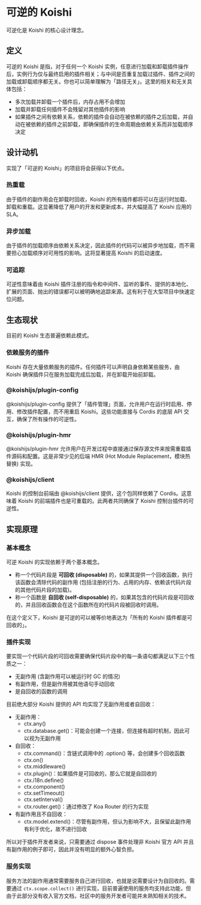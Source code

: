 # 可逆的 Koishi

可逆化是 Koishi 的核心设计理念。

## 定义

可逆的 Koishi 是指，对于任何一个 Koishi 实例，任意进行加载和卸载插件操作后，实例行为仅与最终启用的插件相关；与中间是否重复加载过插件、插件之间的加载或卸载顺序都无关。你也可以简单理解为「路径无关」。这里的相关和无关具体包括：

- 多次加载并卸载一个插件后，内存占用不会增加
- 加载并卸载任何插件不会残留对其他插件的影响
- 如果插件之间有依赖关系，依赖的插件会自动在被依赖的插件之后加载，并自动在被依赖的插件之前卸载，即确保插件的生命周期由依赖关系而非加载顺序决定

## 设计动机

实现了「可逆的 Koishi」的项目将会获得以下优点。

### 热重载

由于插件的副作用会在卸载时回收，Koishi 的所有插件都将可以在运行时加载、卸载和重载。这显著降低了用户的开发和更新成本，并大幅提高了 Koishi 应用的 SLA。

### 异步加载

由于插件的加载顺序由依赖关系决定，因此插件的代码可以被异步地加载，而不需要担心加载顺序对可用性的影响。这将显著提高 Koishi 的启动速度。

### 可追踪

可逆性意味着由 Koishi 插件注册的指令和中间件、监听的事件、提供的本地化、扩展的页面、抛出的错误都可以被明确地追踪来源。这有利于在大型项目中快速定位问题。

## 生态现状

目前的 Koishi 生态普遍依赖此模式。

### 依赖服务的插件

Koishi 存在大量依赖服务的插件。任何插件可以声明自身依赖某些服务，由 Koishi 确保插件只在服务加载完成后加载，并在卸载开始前卸载。

### @koishijs/plugin-config

@koishijs/plugin-config 提供了「插件管理」页面，允许用户在运行时启用、停用、修改插件配置，而不用重启 Koishi。这些功能直接与 Cordis 的底层 API 交互，确保了所有操作的可逆性。

### @koishijs/plugin-hmr

@koishijs/plugin-hmr 允许用户在开发过程中直接通过保存源文件来按需重载插件源码和配置。这是非常少见的后端 HMR (Hot Module Replacement，模块热替换) 实现。

### @koishijs/client

Koishi 的控制台前端由 @koishijs/client 提供，这个包同样依赖了 Cordis。这意味着 Koishi 的前端插件也是可重载的。此两者共同确保了 Koishi 控制台插件的可逆性。

## 实现原理

### 基本概念

可逆 Koishi 的实现依赖于两个基本概念。

- 称一个代码片段是 **可回收 (disposable)** 的，如果其提供一个回收函数，执行该函数会清除代码的副作用 (包括注册的行为、占用的内存、依赖该代码片段的其他代码片段的加载)。
- 称一个函数是 **自回收 (self-disposable)** 的，如果其包含的代码片段是可回收的，并且回收函数会在这个函数所在的代码片段被回收时调用。

在这个定义下，Koishi 是可逆的可以被等价地表达为「所有的 Koishi 插件都是可回收的」。

### 插件实现

要实现一个代码片段的可回收需要确保代码片段中的每一条语句都满足以下三个性质之一：

- 无副作用 (含副作用可以被运行时 GC 的情况)
- 有副作用，但是副作用被其他语句手动回收
- 是自回收的函数的调用

目前绝大部分 Koishi 提供的 API 均实现了无副作用或者自回收：

- 无副作用：
  - ctx.any()
  - ctx.database.get()：可能会创建一个连接，但连接有超时机制，因此可以视为无副作用
- 自回收：
  - ctx.command()：含链式调用中的 .option() 等，会创建多个回收函数
  - ctx.on()
  - ctx.middleware()
  - ctx.plugin()：如果插件是可回收的，那么它就是自回收的
  - ctx.i18n.define()
  - ctx.component()
  - ctx.setTimeout()
  - ctx.setInterval()
  - ctx.router.get()：通过修改了 Koa Router 的行为实现
- 有副作用且不自回收：
  - ctx.model.extend()：尽管有副作用，但认为影响不大，且保留此副作用有利于优化，故不进行回收

所以对于插件开发者来说，只需要通过 dispose 事件处理非 Koishi 官方 API 并且有副作用的例子即可，因此并没有明显的额外心智负担。

### 服务实现

服务方法的副作用通常需要服务自己进行回收，也就是说需要设计为自回收的。需要通过 `ctx.scope.collect()` 进行实现，目前普遍使用的服务均支持此功能，但由于此部分没有收入官方文档，社区中的服务开发者可能并未熟知相关的技术。

<!-- ## 对比

### 可逆与正交

为了确保服务 API 的可逆性，通常需要对服务进行正交化设计。

### 可逆与零占用

可逆本身与零占用无关，但是可逆与零占用共同组成了热更新的基石。

### 可逆与 0dt

可逆并未实现 0dt，但热更新最大限度地减少了用户在生产环境下的重启次数，客观上增加了 SLA。 -->

